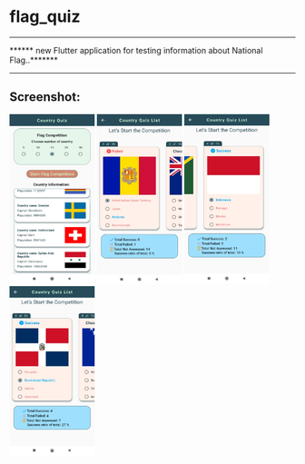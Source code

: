 # flag_quiz

***********************************************************************************
****** new Flutter application for testing information about National Flag..*******
***********************************************************************************

## Screenshot:

<img width=150 height=300 alt="HomeScreen Widget" src="./lib/HomeScreen/01.jpg">

<img width=150 height=300 alt="HomeScreen Widget" src="./lib/HomeScreen/02.jpg">

<img width=150 height=300 alt="HomeScreen Widget" src="./lib/HomeScreen/03.jpg">

<img width=150 height=300 alt="HomeScreen Widget" src="./lib/HomeScreen/04.jpg">


